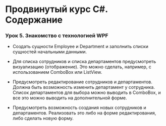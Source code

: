 # Продвинутый курс C#. Содержание 

### Урок 5. Знакомство с технологией WPF

  - Создать сущности Employee и Department и заполнить списки сущностей начальными данными.

  - Для списка сотрудников и списка департаментов предусмотреть визуализацию (отображение). Это можно сделать, например, с использованием ComboBox или ListView.

  - Предусмотреть редактирование сотрудников и департаментов. Должна быть возможность изменить департамент у сотрудника. Список департаментов для выбора можно выводить в ComboBox, и все это можно выводить на дополнительной форме.

  - Предусмотреть возможность создания новых сотрудников и департаментов. Реализовать это либо на форме редактирования, либо сделать новую форму.




